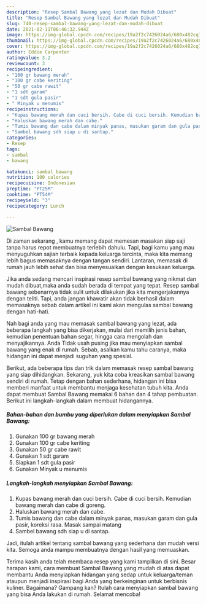 ```yaml
---
description: "Resep Sambal Bawang yang lezat dan Mudah Dibuat"
title: "Resep Sambal Bawang yang lezat dan Mudah Dibuat"
slug: 740-resep-sambal-bawang-yang-lezat-dan-mudah-dibuat
date: 2021-02-11T06:46:32.944Z
image: https://img-global.cpcdn.com/recipes/19a2f2c7426024a6/680x482cq70/sambal-bawang-foto-resep-utama.jpg
thumbnail: https://img-global.cpcdn.com/recipes/19a2f2c7426024a6/680x482cq70/sambal-bawang-foto-resep-utama.jpg
cover: https://img-global.cpcdn.com/recipes/19a2f2c7426024a6/680x482cq70/sambal-bawang-foto-resep-utama.jpg
author: Eddie Carpenter
ratingvalue: 3.2
reviewcount: 3
recipeingredient:
- "100 gr bawang merah"
- "100 gr cabe keriting"
- "50 gr cabe rawit"
- "1 sdt garam"
- "1 sdt gula pasir"
- " Minyak u menumis"
recipeinstructions:
- "Kupas bawang merah dan cuci bersih. Cabe di cuci bersih. Kemudian bawang merah dan cabe di goreng."
- "Haluskan bawang merah dan cabe."
- "Tumis bawang dan cabe dalam minyak panas, masukan garam dan gula pasir, koreksi rasa. Masak sampai matang"
- "Sambel bawang sdh siap u di santap."
categories:
- Resep
tags:
- sambal
- bawang

katakunci: sambal bawang 
nutrition: 100 calories
recipecuisine: Indonesian
preptime: "PT25M"
cooktime: "PT54M"
recipeyield: "3"
recipecategory: Lunch

---
```



![Sambal Bawang](https://img-global.cpcdn.com/recipes/19a2f2c7426024a6/680x482cq70/sambal-bawang-foto-resep-utama.jpg)

Di zaman  sekarang , kamu memang dapat memesan masakan siap saji tanpa harus repot membuatnya terlebih dahulu. Tapi, bagi kamu yang mau menyuguhkan sajian terbaik kepada keluarga tercinta, maka kita memang lebih bagus memasaknya dengan tangan sendiri. Lantaran, memasak di rumah jauh lebih sehat dan bisa menyesuaikan dengan kesukaan keluarga.

Jika anda sedang mencari inspirasi resep sambal bawang yang nikmat dan mudah dibuat,maka anda sudah berada di tempat yang tepat. Resep sambal bawang  sebenarnya tidak sulit untuk dilakukan jika kita mengerjakannya dengan teliti. Tapi, anda jangan khawatir akan tidak berhasil dalam memasaknya 
sebab dalam artikel ini kami akan mengulas sambal bawang dengan hati-hati.  



Nah bagi anda yang mau memasak sambal bawang yang lezat, ada beberapa langkah yang bisa dikerjakan, mulai dari memilih jenis bahan, kemudian penentuan bahan segar, hingga cara mengolah dan menyajikannya. Anda Tidak usah pusing jika mau menyiapkan sambal bawang yang enak di rumah. Sebab, asalkan kamu  tahu caranya, maka hidangan ini dapat menjadi suguhan yang spesial.

Berikut, ada beberapa tips dan trik dalam memasak resep sambal bawang yang siap dihidangkan. Sekarang, yuk kita coba kreasikan sambal bawang sendiri di rumah. Tetap dengan bahan sederhana, hidangan ini bisa memberi manfaat untuk membantu menjaga kesehatan tubuh kita. Anda dapat membuat Sambal Bawang memakai 6 bahan dan 4 tahap pembuatan. Berikut ini langkah-langkah dalam membuat hidangannya.

<!--inarticleads1-->

##### Bahan-bahan dan bumbu yang diperlukan dalam menyiapkan Sambal Bawang:

1. Gunakan 100 gr bawang merah
1. Gunakan 100 gr cabe keriting
1. Gunakan 50 gr cabe rawit
1. Gunakan 1 sdt garam
1. Siapkan 1 sdt gula pasir
1. Gunakan  Minyak u menumis




<!--inarticleads2-->

##### Langkah-langkah menyiapkan Sambal Bawang:

1. Kupas bawang merah dan cuci bersih. Cabe di cuci bersih. Kemudian bawang merah dan cabe di goreng.
1. Haluskan bawang merah dan cabe.
1. Tumis bawang dan cabe dalam minyak panas, masukan garam dan gula pasir, koreksi rasa. Masak sampai matang
1. Sambel bawang sdh siap u di santap.




Jadi, itulah artikel tentang  sambal bawang  yang sederhana dan mudah versi kita. Semoga anda mampu membuatnya dengan hasil yang memuaskan. 

Terima kasih anda telah membaca resep yang kami tampilkan di sini. Besar harapan kami, cara membuat  Sambal Bawang yang mudah di atas dapat membantu Anda menyiapkan hidangan yang sedap untuk keluarga/teman ataupun menjadi inspirasi bagi Anda yang berkeinginan untuk berbisnis kuliner. Bagaimana? Gampang kan? Itulah cara menyiapkan sambal bawang yang bisa Anda lakukan di rumah. Selamat mencoba!

